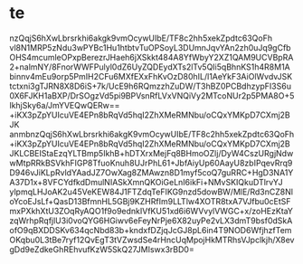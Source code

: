 # te
nzQqjS6hXwLbrsrkhi6akgk9vmOcywUIbE/TF8c2hh5xekZpdtc63QoFh
vl8N1MRP5zNdu3wPYBc1Hu1htbtvTuOPSoyL3DUmnJqvYAn2zh0uJq9gCfbOHS4mcumleOPxpBerezrJHaeh6jXSkkt484A8YfWbyY2XZ1QAM9UCVBpRA2+nalmNY/8FnorWWFPulyl0dZ6UyZQDEydXTs2lTv5QIi5qBhnKS1h4R8M1Abinnv4mEu9orp5PmIH2CFu6MXfEXxFhKvOzD80hIL/l1AeYkF3AiOlWvdvJSKtctxni3gTJRN8X8D6iS+7k/UcE9h6RQmzzhZuDW/T3hBZ0PCBdhzypFI3S6u0X6FJKH1aBXP/DrSOgzVd5pi9BPVsnRfLVxVNQiVy2MTcoNUr2p5PMA8O+5lkhjSky6a/JmYVEQwQERw==
+iKX3pZpYUIcuVE4EPn8bRqVd5hqI2ZhXMeRMNbu/oCQxYMKpD7CXmj2BJK
anmbnzQqjS6hXwLbrsrkhi6akgK9vmOcywUIbE/TF8c2hh5xekZpdtc63QoFh+iKX3pZpYUIcuVE4EPn8bRqVd5hqI2ZhXMeRMNbu/oCQxYMKpD7CXmj2BJKLCBEIStaEzqYLTBmp5IkhB+hDTXrxMejFq8BHmoOZlj/DyW4CszURgjNdwwMtpRRkBSVkhFIGP8TfuoKnuh8UJrPhL61+JbfAiyUp60AayU8zbIPqevRrq9D946vJiKLpRvldYAadJZ7OwXag8ZMAwzn8D1myf5coQ7guRRC+HgD3NA1YA37D1x+8VFCYdfkdDmulNIASkXmnQKOiGeLnI6ikFi+NMvSKIQkuDTlrvYJ
ylpmqLHJoAK2u45VeKEW84J1FTZdqTeFIKG9nzd5dowBW/MlE/Rd3nCZ8NloYcoEJsLf+QasD13BfmnHL5GBj9KZHRfIm9LLTlw4XOTR8txA7VJfbu0cEtSFmxPXkhXtU3ZOqRyAQO1f9o9ednkIVfKU51xd6i6WVvylVWGC+x/zoHEzKtaYzqWrhpRqfjlU3i0voQYG6HGiwv6eFeyNrPje6X82uyPe2vLX3dmT9bsf0dSkAofO9qBXDDSKv634qcNbd83b+kndxfDZjqJcGJ8pL6in4T9NOD6WfjhzfTemOKqbu0L3tBe7ryf12QvEgT3tVZwsdSe4rHncUqMpojHkMTRhsVJpclkjh/X8evgDd9eZdkeGhREhvufKzW5SkQ27JMIswx3rBD0=
